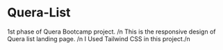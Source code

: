 # Quera-List
1st phase of Quera Bootcamp project. /n
This is the responsive design of Quera list landing page. /n
I Used Tailwind CSS in this project./n
